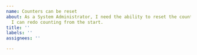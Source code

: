 ```yaml
---
name: Counters can be reset
about: As a System Administrator, I need the ability to reset the counter, So that
  I can redo counting from the start.
title: ''
labels: ''
assignees: ''

---
```



